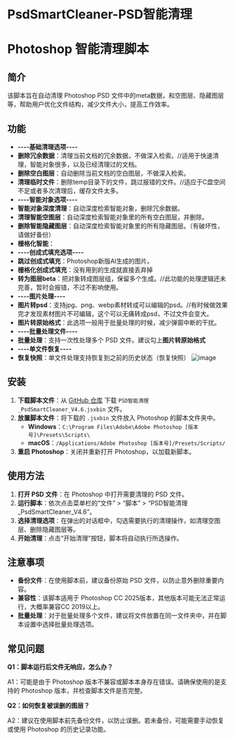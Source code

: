 # PsdSmartCleaner-PSD智能清理
# Photoshop 智能清理脚本

## 简介

该脚本旨在自动清理 Photoshop PSD 文件中的meta数据，和空图层、隐藏图层等，帮助用户优化文件结构，减少文件大小，提高工作效率。

## 功能

- **----基础清理选项----**
- **删除冗余数据**：清理当前文档的冗余数据，不做深入检索。//适用于快速清理，智能对象很多，以及已经清理过的文档。
- **删除空白图层**：自动删除当前文档的空白图层，不做深入检索。
- **清理临时文件**：删除temp目录下的文件，跳过报错的文件。//适应于C盘空间不足或者多次清理后，缓存文件太多。
- **----智能对象选项----**
- **智能对象深度清理**：自动深度检索智能对象，删除冗余数据。
- **清理智能空图层**：自动深度检索智能对象里的所有空白图层，并删除。
- **删除智能隐藏图层**：自动深度检索智能对象里的所有隐藏图层。（有破坏性，请做好备份）
- **栅格化智能**：
- **----创成式填充选项----**
- **跳过创成式填充**：Photoshop新版AI生成的图片。
- **栅格化创成式填充**：没有用到的生成就直接丢弃掉
- **转为图层beta**：把对象转成图层组，保留多个生成。//此功能的处理逻辑还未完善，暂时会报错，不过不影响使用。
- **----图片处理----**
- **图片转psd**：支持jpg、png、webp素材转成可以编辑的psd。//有时候做效果完才发现素材图片不可编辑，这个可以无痛转成psd，不过文件会变大。
- **图片转原始格式**：此选项一般用于批量处理的时候，减少弹窗中断的干扰。
- **----批量处理文件----**
- **批量处理**：支持一次性处理多个 PSD 文件。建议勾上**图片转原始格式**
- **----单文件恢复----**
- **恢复快照**：单文件处理支持恢复到之前的历史状态（恢复快照）
![image](https://github.com/user-attachments/assets/dde1954c-fa5d-4bcb-b79c-0d2345095b6a)

## 安装

1. **下载脚本文件**：从 [GitHub 仓库](https://github.com/wsdpsy/PsdSmartCleaner) 下载 `PSD智能清理_PsdSmartCleaner_V4.6.jsxbin` 文件。
2. **放置脚本文件**：将下载的 `.jsxbin` 文件放入 Photoshop 的脚本文件夹中。
   - **Windows**：`C:\Program Files\Adobe\Adobe Photoshop [版本号]\Presets\Scripts\`
   - **macOS**：`/Applications/Adobe Photoshop [版本号]/Presets/Scripts/`
3. **重启 Photoshop**：关闭并重新打开 Photoshop，以加载新脚本。

## 使用方法

1. **打开 PSD 文件**：在 Photoshop 中打开需要清理的 PSD 文件。
2. **运行脚本**：依次点击菜单栏的“文件” > “脚本” > “PSD智能清理_PsdSmartCleaner_V4.6”。
3. **选择清理选项**：在弹出的对话框中，勾选需要执行的清理操作，如清理空图层、删除隐藏图层等。
4. **开始清理**：点击“开始清理”按钮，脚本将自动执行所选操作。

## 注意事项

- **备份文件**：在使用脚本前，建议备份原始 PSD 文件，以防止意外删除重要内容。
- **兼容性**：该脚本适用于 Photoshop CC 2025版本，其他版本可能无法正常运行，大概率兼容CC 2019以上。
- **批量处理**：对于批量处理多个文件，建议将文件放置在同一文件夹中，并在脚本设置中选择批量处理选项。

## 常见问题

**Q1：脚本运行后文件无响应，怎么办？**

A1：可能是由于 Photoshop 版本不兼容或脚本本身存在错误。请确保使用的是支持的 Photoshop 版本，并检查脚本文件是否完整。

**Q2：如何恢复被误删的图层？**

A2：建议在使用脚本前先备份文件，以防止误删。若未备份，可能需要手动恢复或使用 Photoshop 的历史记录功能。

